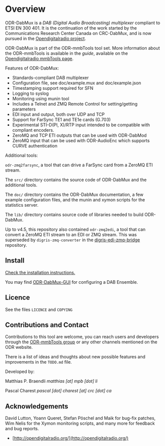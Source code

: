 # Overview

ODR-DabMux is a *DAB (Digital Audio Broadcasting) multiplexer* compliant to
ETSI EN 300 401. It is the continuation of the work started by the
Communications Research Center Canada on CRC-DabMux, and is now pursued in the
[Opendigitalradio project](http://opendigitalradio.org).

ODR-DabMux is part of the ODR-mmbTools tool set. More information about the
ODR-mmbTools is available in the *guide*, available on the
[Opendigitalradio mmbTools page](http://www.opendigitalradio.org/mmbtools).

Features of ODR-DabMux:

- Standards-compliant DAB multiplexer
- Configuration file, see doc/example.mux and doc/example.json
- Timestamping support required for SFN
- Logging to syslog
- Monitoring using munin tool
- Includes a Telnet and ZMQ Remote Control for setting/getting parameters
- EDI input and output, both over UDP and TCP
- Support for FarSync TE1 and TE1e cards (G.703)
- Experimental STI-D(PI, X)/RTP input intended to be compatible
  with compliant encoders.
- ZeroMQ and TCP ETI outputs that can be used with ODR-DabMod
- ZeroMQ input that can be used with ODR-AudioEnc
  which supports CURVE authentication

Additional tools:

`odr-zmq2farsync`, a tool that can drive a FarSync card from a ZeroMQ ETI stream.

The `src/` directory contains the source code of ODR-DabMux and the additional
tools.

The `doc/` directory contains the ODR-DabMux documentation, a few example
configuration files, and the munin and xymon scripts for the statistics server.

The `lib/` directory contains source code of libraries needed to build
ODR-DabMux.

Up to v4.5, this repository also contained
`odr-zmq2edi`, a tool that can convert a ZeroMQ ETI stream to an EDI or ZMQ stream.
This was superseded by `digris-zmq-converter` in the
[digris-edi-zmq-bridge](https://github.com/digris/digris-edi-zmq-bridge) repository.

## Install

[Check the installation instructions.](INSTALL.md)

You may find [ODR-DabMux-GUI](https://github.com/Opendigitalradio/ODR-DabMux-GUI/) for configuring a DAB Ensemble.

## Licence

See the files `LICENCE` and `COPYING`

## Contributions and Contact

Contributions to this tool are welcome, you can reach users and developers
through the
[ODR-mmbTools group](https://groups.io/g/odr-mmbtools)
or any other channels mentioned on the ODR website.

There is a list of ideas and thoughts about new possible features and improvements
in the `TODO.md` file.

Developed by:

Matthias P. Braendli *matthias [at] mpb [dot] li*

Pascal Charest *pascal [dot] charest [at] crc [dot] ca*

## Acknowledgements

David Lutton, Yoann Queret, Stefan Pöschel and Maik for bug-fix patches,
Wim Nelis for the Xymon monitoring scripts,
and many more for feedback and bug reports.

- [http://opendigitalradio.org/](http://opendigitalradio.org/)
